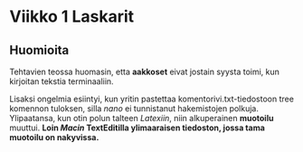 # Viikko 1 Laskarit
## Huomioita
Tehtavien teossa huomasin, etta **aakkoset** eivat jostain syysta toimi, 
kun kirjoitan tekstia terminaaliin.

Lisaksi ongelmia esiintyi, kun yritin pastettaa komentorivi.txt-tiedostoon 
tree komennon tuloksen, silla *nano* ei tunnistanut hakemistojen 
polkuja. Ylipaatansa, kun otin polun talteen *Latexiin*, niin alkuperainen 
**muotoilu** muuttui. **Loin _Macin_ TextEditilla ylimaaraisen tiedoston, 
jossa tama muotoilu on nakyvissa.**
